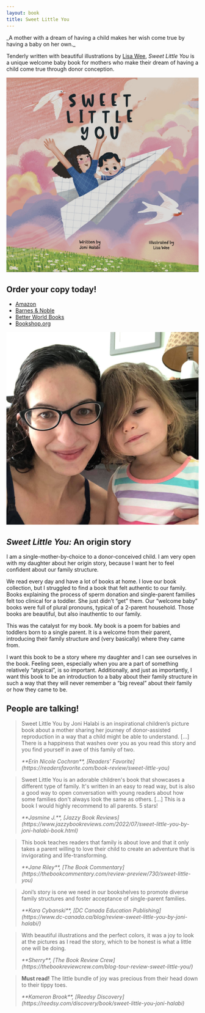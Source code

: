 ```yaml
---
layout: book
title: Sweet Little You
---
```


<section markdown="1" class="book-intro" aria-label="Introduction">

<div markdown="1">
_A mother with a dream of having a child makes her wish come true by having a baby on her own._

Tenderly written with beautiful illustrations by [Lisa Wee](https://www.lisawee12.com/), _Sweet Little You_ is a unique welcome baby book for mothers who make their dream of having a child come true through donor conception.
</div>

<a href="https://www.book2look.com/book/3BgavuAtA8" alt="View sample pages of Sweet Little You" class="book-sample-link" target="_blank">
  <img src="/assets/images/sweet-little-you-cover.jpg" alt="Book cover of Sweet Little You featuring a mom and baby flying over a field in a paper airplane">
</a>

</section>


<section markdown="1" class="book-order" aria-label="Purchase information">

## Order your copy today!

* [Amazon](https://www.amazon.com/Sweet-Little-You-Joni-Halabi/dp/057839216X/)
* [Barnes & Noble](https://www.barnesandnoble.com/w/sweet-little-you-joni-halabi/1141494961)
* [Better World Books](https://www.betterworldbooks.com/product/detail/Sweet-Little-You-9780578392165) 
* [Bookshop.org](https://bookshop.org/p/books/sweet-little-you-joni-halabi/18515326)

</section>


<section markdown="1" class="book-origin" aria-label="Origin story">

<div markdown="1">

![A close-up selfie of Joni, a white woman with dark curly hair and glasses, and her 2-year old daughter, a young white girl with short wavy dark blonde hair.](/assets/images/family.jpg)

</div>

<div markdown="1">

## _Sweet Little You:_ An origin story

I am a single-mother-by-choice to a donor-conceived child. I am very open with my daughter about her origin story, because I want her to feel confident about our family structure.

We read every day and have a lot of books at home. I love our book collection, but I struggled to find a book that felt authentic to our family. Books explaining the process of sperm donation and single-parent families felt too clinical for a toddler. She just didn’t “get” them. Our “welcome baby” books were full of plural pronouns, typical of a 2-parent household. Those books are beautiful, but also inauthentic to our family.

This was the catalyst for my book. My book is a poem for babies and toddlers born to a single parent. It is a welcome from their parent, introducing their family structure and (very basically) where they came from.

I want this book to be a story where my daughter and I can see ourselves in the book. Feeling seen, especially when you are a part of something relatively “atypical”, is so important.  Additionally, and just as importantly, I want this book to be an introduction to a baby about their family structure in such a way that they will never remember a “big reveal” about their family or how they came to be.

</div>

</section>


<section markdown="1" class="book-reviews" aria-label="Reviews">

## People are talking!

<div>

<blockquote markdown="1">

Sweet Little You by Joni Halabi is an inspirational children’s picture book about a mother sharing her journey of donor-assisted reproduction in a way that a child might be able to understand. [...] There is a happiness that washes over you as you read this story and you find yourself in awe of this family of two.

<cite markdown="1">
**Erin Nicole Cochran**, [Readers' Favorite](https://readersfavorite.com/book-review/sweet-little-you)
</cite>

</blockquote>

<blockquote markdown="1">

Sweet Little You is an adorable children's book that showcases a different type of family. It's written in an easy to read way, but is also a good way to open conversation with young readers about how some families don't always look the same as others. [...] This is a book I would highly recommend to all parents. 5 stars!

<cite markdown="1">
**Jasmine J.**, [Jazzy Book Reviews](https://www.jazzybookreviews.com/2022/07/sweet-little-you-by-joni-halabi-book.html)
</cite>

</blockquote>

<blockquote markdown="1">

This book teaches readers that family is about love and that it only takes a parent willing to love their child to create an adventure that is invigorating and life-transforming.

<cite markdown="1">
**Jane Riley**, [The Book Commentary](https://thebookcommentary.com/review-preview/730/sweet-little-you)
</cite>

</blockquote>

<blockquote markdown="1">
      
Joni’s story is one we need in our bookshelves to promote diverse family structures and foster acceptance of single-parent families.

<cite markdown="1">
**Kara Cybanski**, [DC Canada Education Publishing](https://www.dc-canada.ca/blog/review-sweet-little-you-by-joni-halabi/)
</cite>

</blockquote>

<blockquote markdown="1">

With beautiful illustrations and the perfect colors, it was a joy to look at the pictures as I read the story, which to be honest is what a little one will be doing.

<cite markdown="1">
**Sherry**, [The Book Review Crew](https://thebookreviewcrew.com/blog-tour-review-sweet-little-you/)
</cite>

</blockquote>

<blockquote markdown="1">

**Must read!** The little bundle of joy was precious from their head down to their tippy toes.

<cite markdown="1">
**Kameron Brook**, [Reedsy Discovery](https://reedsy.com/discovery/book/sweet-little-you-joni-halabi)
</cite>

</blockquote>

</div>

</section>
